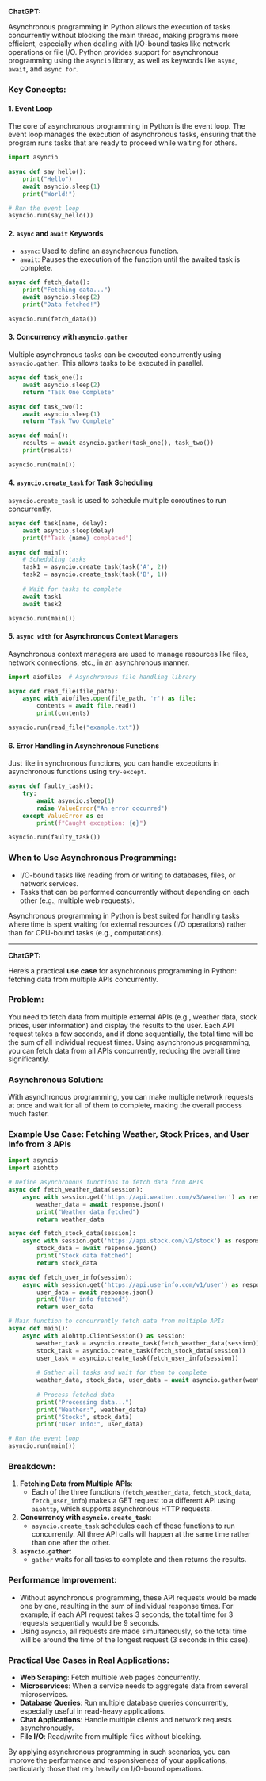 **ChatGPT:**

Asynchronous programming in Python allows the execution of tasks concurrently without blocking the main thread, making programs more efficient, especially when dealing with I/O-bound tasks like network operations or file I/O. Python provides support for asynchronous programming using the `asyncio` library, as well as keywords like `async`, `await`, and `async for`.

### Key Concepts:

#### 1. **Event Loop**

The core of asynchronous programming in Python is the event loop. The event loop manages the execution of asynchronous tasks, ensuring that the program runs tasks that are ready to proceed while waiting for others.

```python
import asyncio

async def say_hello():
    print("Hello")
    await asyncio.sleep(1)
    print("World!")

# Run the event loop
asyncio.run(say_hello())
```

#### 2. **`async` and `await` Keywords**

* `async`: Used to define an asynchronous function.
* `await`: Pauses the execution of the function until the awaited task is complete.

```python
async def fetch_data():
    print("Fetching data...")
    await asyncio.sleep(2)
    print("Data fetched!")

asyncio.run(fetch_data())
```

#### 3. **Concurrency with `asyncio.gather`**

Multiple asynchronous tasks can be executed concurrently using `asyncio.gather`. This allows tasks to be executed in parallel.

```python
async def task_one():
    await asyncio.sleep(2)
    return "Task One Complete"

async def task_two():
    await asyncio.sleep(1)
    return "Task Two Complete"

async def main():
    results = await asyncio.gather(task_one(), task_two())
    print(results)

asyncio.run(main())
```

#### 4. **`asyncio.create_task` for Task Scheduling**

`asyncio.create_task` is used to schedule multiple coroutines to run concurrently.

```python
async def task(name, delay):
    await asyncio.sleep(delay)
    print(f"Task {name} completed")

async def main():
    # Scheduling tasks
    task1 = asyncio.create_task(task('A', 2))
    task2 = asyncio.create_task(task('B', 1))
    
    # Wait for tasks to complete
    await task1
    await task2

asyncio.run(main())
```

#### 5. **`async with` for Asynchronous Context Managers**

Asynchronous context managers are used to manage resources like files, network connections, etc., in an asynchronous manner.

```python
import aiofiles  # Asynchronous file handling library

async def read_file(file_path):
    async with aiofiles.open(file_path, 'r') as file:
        contents = await file.read()
        print(contents)

asyncio.run(read_file("example.txt"))
```

#### 6. **Error Handling in Asynchronous Functions**

Just like in synchronous functions, you can handle exceptions in asynchronous functions using `try-except`.

```python
async def faulty_task():
    try:
        await asyncio.sleep(1)
        raise ValueError("An error occurred")
    except ValueError as e:
        print(f"Caught exception: {e}")

asyncio.run(faulty_task())
```

### When to Use Asynchronous Programming:

* I/O-bound tasks like reading from or writing to databases, files, or network services.
* Tasks that can be performed concurrently without depending on each other (e.g., multiple web requests).

Asynchronous programming in Python is best suited for handling tasks where time is spent waiting for external resources (I/O operations) rather than for CPU-bound tasks (e.g., computations).

* * *

**ChatGPT:**

Here’s a practical **use case** for asynchronous programming in Python: fetching data from multiple APIs concurrently.

### Problem:

You need to fetch data from multiple external APIs (e.g., weather data, stock prices, user information) and display the results to the user. Each API request takes a few seconds, and if done sequentially, the total time will be the sum of all individual request times. Using asynchronous programming, you can fetch data from all APIs concurrently, reducing the overall time significantly.

### Asynchronous Solution:

With asynchronous programming, you can make multiple network requests at once and wait for all of them to complete, making the overall process much faster.

### Example Use Case: Fetching Weather, Stock Prices, and User Info from 3 APIs

```python
import asyncio
import aiohttp

# Define asynchronous functions to fetch data from APIs
async def fetch_weather_data(session):
    async with session.get('https://api.weather.com/v3/weather') as response:
        weather_data = await response.json()
        print("Weather data fetched")
        return weather_data

async def fetch_stock_data(session):
    async with session.get('https://api.stock.com/v2/stock') as response:
        stock_data = await response.json()
        print("Stock data fetched")
        return stock_data

async def fetch_user_info(session):
    async with session.get('https://api.userinfo.com/v1/user') as response:
        user_data = await response.json()
        print("User info fetched")
        return user_data

# Main function to concurrently fetch data from multiple APIs
async def main():
    async with aiohttp.ClientSession() as session:
        weather_task = asyncio.create_task(fetch_weather_data(session))
        stock_task = asyncio.create_task(fetch_stock_data(session))
        user_task = asyncio.create_task(fetch_user_info(session))
        
        # Gather all tasks and wait for them to complete
        weather_data, stock_data, user_data = await asyncio.gather(weather_task, stock_task, user_task)
        
        # Process fetched data
        print("Processing data...")
        print("Weather:", weather_data)
        print("Stock:", stock_data)
        print("User Info:", user_data)

# Run the event loop
asyncio.run(main())
```

### Breakdown:

1. **Fetching Data from Multiple APIs**:
    * Each of the three functions (`fetch_weather_data`, `fetch_stock_data`, `fetch_user_info`) makes a GET request to a different API using `aiohttp`, which supports asynchronous HTTP requests.
2. **Concurrency with `asyncio.create_task`**:
    * `asyncio.create_task` schedules each of these functions to run concurrently. All three API calls will happen at the same time rather than one after the other.
3. **`asyncio.gather`**:
    * `gather` waits for all tasks to complete and then returns the results.

### Performance Improvement:

* Without asynchronous programming, these API requests would be made one by one, resulting in the sum of individual response times. For example, if each API request takes 3 seconds, the total time for 3 requests sequentially would be 9 seconds.
* Using `asyncio`, all requests are made simultaneously, so the total time will be around the time of the longest request (3 seconds in this case).

### Practical Use Cases in Real Applications:

* **Web Scraping**: Fetch multiple web pages concurrently.
* **Microservices**: When a service needs to aggregate data from several microservices.
* **Database Queries**: Run multiple database queries concurrently, especially useful in read-heavy applications.
* **Chat Applications**: Handle multiple clients and network requests asynchronously.
* **File I/O**: Read/write from multiple files without blocking.

By applying asynchronous programming in such scenarios, you can improve the performance and responsiveness of your applications, particularly those that rely heavily on I/O-bound operations.